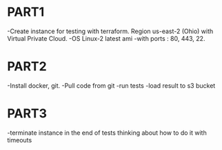 # PART1 
-Create instance for testing with terraform. Region us-east-2 (Ohio) with Virtual Private Cloud.
-OS Linux-2 latest ami
-with ports : 80, 443, 22.
# PART2 
-Install docker, git.
-Pull code from git
-run tests
-load result to s3 bucket
# PART3 
-terminate instance in the end of tests 
thinking about how to do it with timeouts

